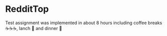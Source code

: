 # RedditTop
Test assignment was implemented in about 8 hours including coffee breaks ☕️☕️☕️, lanch 🌮 and dinner 🍲

